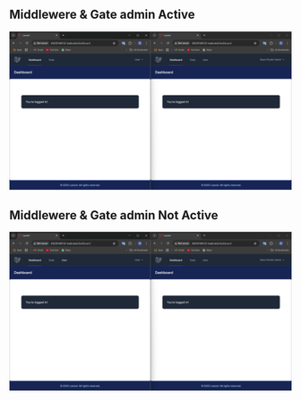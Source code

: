 ## Middlewere & Gate admin Active
![alt text](image-11.png)

## Middlewere & Gate admin Not Active
![alt text](image-12.png)